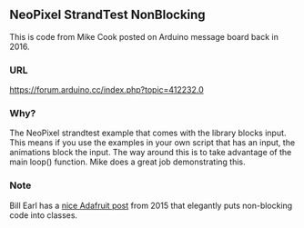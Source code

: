 ## NeoPixel StrandTest NonBlocking
This is code from Mike Cook posted on Arduino message board back in 2016. 
### URL
https://forum.arduino.cc/index.php?topic=412232.0
### Why?
The NeoPixel strandtest example that comes with the library blocks input. This means if you use the examples in your own script that has an input, the animations block the input. The way around this is to take advantage of the main loop() function. Mike does a great job demonstrating this.

### Note
Bill Earl has a [nice Adafruit post](https://learn.adafruit.com/multi-tasking-the-arduino-part-3?view=all#overview) from 2015 that elegantly puts non-blocking code into classes. 